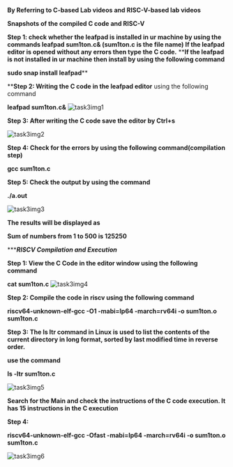 **By Referring to C-based Lab videos and RISC-V-based lab videos**

**Snapshots of the compiled C code and RISC-V**

**Step 1: check whether the leafpad is installed in ur machine by using the commands
leafpad sum1ton.c& (sum1ton.c is the file name)
If the leafpad editor is opened without any errors then type the C code.**
****If the leafpad is not installed in ur machine then install by using the following command**

**sudo snap install leafpad****


****Step 2: Writing the C code in the leafpad editor** using the following command

**leafpad sum1ton.c&**
![task3img1](https://github.com/Rohansom2003/Rohan/assets/160768851/21d422eb-468b-485a-b3aa-86e6cabb7300)



**Step 3: After writing the C code save the editor by Ctrl+s**

![task3img2](https://github.com/Rohansom2003/Rohan/assets/160768851/5112f2e8-1d9d-4a30-981e-ff2b35f98567)



**Step 4: Check for the errors by using the following command(compilation step)**

**gcc sum1ton.c**

**Step 5: Check the output by using the command**

**./a.out**

![task3img3](https://github.com/Rohansom2003/Rohan/assets/160768851/1195ae30-c793-47b7-9390-5102fb7a89ed)


**The results will be displayed as** 

**Sum of numbers from 1 to 500 is 125250**


********************************************************RISCV Compilation and Execution*****************************************************

**Step 1: View the C Code in the editor window using the following command**

**cat sum1ton.c**
![task3img4](https://github.com/Rohansom2003/Rohan/assets/160768851/1bf5b31a-2a16-4d3e-b557-9bc81ed5446f)


**Step 2: Compile the code in riscv using the following command**

**riscv64-unknown-elf-gcc -O1 -mabi=lp64 -march=rv64i -o sum1ton.o sum1ton.c**

**Step 3: The ls ltr command in Linux is used to list the contents of the current directory in long format, sorted by last modified time in reverse order.**

**use the command**

**ls -ltr sum1ton.c**

![task3img5](https://github.com/Rohansom2003/Rohan/assets/160768851/84523890-aa27-4634-bb89-f1023a906dad)


**Search for the Main and check the instructions of the C code execution. It has 15 instructions in the C execution**


**Step 4:**

**riscv64-unknown-elf-gcc -Ofast -mabi=lp64 -march=rv64i -o sum1ton.o sum1ton.c**

![task3img6](https://github.com/Rohansom2003/Rohan/assets/160768851/4d3d98ea-9966-47ae-a831-67186282773e)





